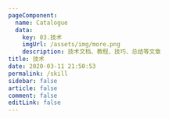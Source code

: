 ```yaml
---
pageComponent: 
  name: Catalogue
  data: 
    key: 03.技术
    imgUrl: /assets/img/more.png
    description: 技术文档、教程、技巧、总结等文章
title: 技术
date: 2020-03-11 21:50:53
permalink: /skill
sidebar: false
article: false
comment: false
editLink: false
---
```


